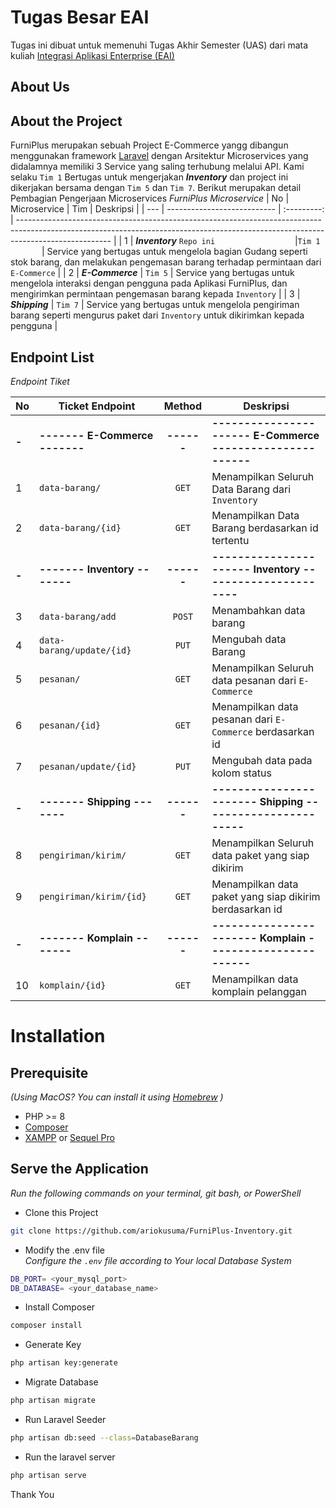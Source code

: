 

# Tugas Besar EAI

Tugas ini dibuat untuk memenuhi Tugas Akhir  Semester (UAS) dari mata kuliah [Integrasi Aplikasi Enterprise (EAI)](https://lms.telkomuniversity.ac.id/course/view.php?id=32905)


## About Us

## About the Project
FurniPlus merupakan sebuah Project E-Commerce yangg dibangun menggunakan framework [Laravel](https://laravel.com/) dengan Arsitektur Microservices yang didalamnya memiliki 3 Service yang saling terhubung melalui API.  Kami selaku `Tim 1` Bertugas untuk mengerjakan ***Inventory*** dan project ini dikerjakan bersama dengan `Tim 5` dan `Tim 7`. Berikut merupakan detail Pembagian Pengerjaan Microservices
*FurniPlus Microservice*
| No  |      Microservice                           |    Tim                 | Deskripsi                                                                                                                                                                             |
| --- | ---------------------------                 | :---------:            | ----------------------------------------------------------------------------------------------------------------------------------------------------------------------------------- |
| 1   | ***Inventory*** `Repo ini` <img width=120/> |`Tim 1`  <img width=50/>| Service yang bertugas untuk mengelola bagian Gudang seperti stok barang, dan melakukan pengemasan barang terhadap permintaan dari `E-Commerce`           |
| 2   | ***E-Commerce***                            |  `Tim 5`      | Service yang bertugas untuk mengelola interaksi dengan pengguna pada Aplikasi FurniPlus, dan mengirimkan permintaan pengemasan barang kepada `Inventory`                              |
| 3   | ***Shipping***                              |  `Tim 7`      | Service yang bertugas untuk mengelola pengiriman barang seperti mengurus paket dari `Inventory` untuk  dikirimkan kepada pengguna                                                     |


## Endpoint List

*Endpoint Tiket*

| No  | Ticket Endpoint             | Method | Deskripsi                                                      |   
| --- | --------------------------- | :------: | -----------------------------------------------------------  |   
|**-**|**------- E-Commerce -------**|**------**| **---------------------- E-Commerce ----------------------**|   
| 1   | `data-barang/`               |  `GET`   | Menampilkan Seluruh Data Barang dari `Inventory`            |   <!-- buat E-Commerce(data barang) -->
| 2   | `data-barang/{id}`           |  `GET`   | Menampilkan Data Barang berdasarkan id tertentu             |   <!-- buat E-Commerce (data barang)-->
|**-**|**------- Inventory -------** |**------**| **---------------------- Inventory ----------------------** |   
| 3   | `data-barang/add`           |  `POST`  | Menambahkan data barang                                      |   <!-- buat Inventory -->
| 4   | `data-barang/update/{id}`   |  `PUT`   | Mengubah data Barang                                         |   <!-- buat Inventory -->
| 5   | `pesanan/`                  |  `GET`   | Menampilkan Seluruh data pesanan dari `E-Commerce`           |   <!-- buat Inventory -->
| 6   | `pesanan/{id}`              |  `GET`   | Menampilkan data pesanan dari `E-Commerce` berdasarkan id    |   <!-- buat Inventory -->
| 7   | `pesanan/update/{id}`       |  `PUT`   | Mengubah data pada kolom status                              |   <!-- buat Inventory -->
|**-**|**------- Shipping -------**|**------**| **----------------------- Shipping -----------------------**  |   
| 8   | `pengiriman/kirim/`         |  `GET`   | Menampilkan Seluruh data paket yang siap dikirim             |   <!-- buat Shipping (data_pengiriman) -->
| 9   | `pengiriman/kirim/{id}`     |  `GET`   | Menampilkan data paket yang siap dikirim berdasarkan id      |   <!-- buat Shipping (data_pengiriman) -->
|**-**|**------- Komplain -------**|**------**| **----------------------- Komplain -----------------------**  |   
| 10  | `komplain/{id}`             |  `GET`   | Menampilkan data komplain pelanggan                          |   <!-- buat Komplain (data_komplain) -->






# Installation
## Prerequisite
*(Using MacOS? You can install it using [Homebrew](https://brew.sh/) )*
- PHP >= 8
- [Composer](https://getcomposer.org/) 
- [XAMPP](https://www.apachefriends.org/download.html) or [Sequel Pro](http://sequelpro.com/)


## Serve the Application
*Run the following commands on your terminal, git bash, or PowerShell*

- Clone this Project
```bash
git clone https://github.com/ariokusuma/FurniPlus-Inventory.git
```

- Modify the .env file <br>
*Configure the `.env` file according to Your local Database System*
```bash
DB_PORT= <your_mysql_port>
DB_DATABASE= <your_database_name>
```

- Install Composer
```bash
composer install
```

- Generate Key
```bash
php artisan key:generate
```

- Migrate Database
```bash
php artisan migrate
```

- Run Laravel Seeder
```bash
php artisan db:seed --class=DatabaseBarang
```

- Run the laravel server
```bash
php artisan serve
```


Thank You

